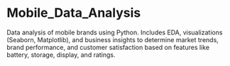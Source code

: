 # Mobile_Data_Analysis
Data analysis of mobile brands using Python. Includes EDA, visualizations (Seaborn, Matplotlib), and business insights to determine market trends, brand performance, and customer satisfaction based on features like battery, storage, display, and ratings.
